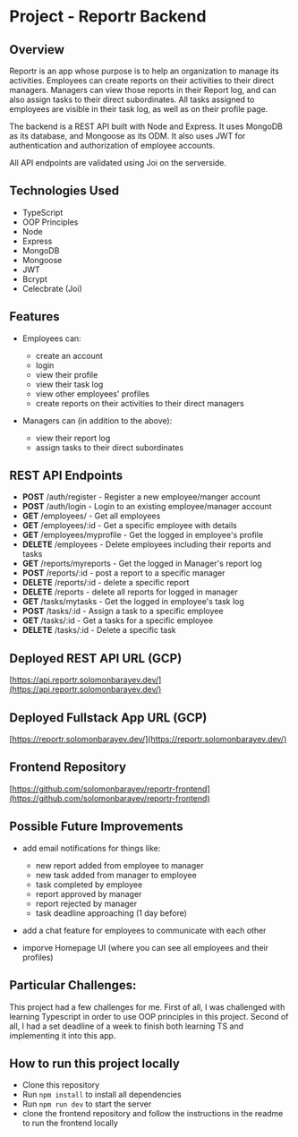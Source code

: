 # Project - Reportr Backend

## Overview

Reportr is an app whose purpose is to help an organization to manage its activities. Employees can create reports on their activities to their direct managers. Managers can view those reports in their
Report log, and can also assign tasks to their direct subordinates. All tasks assigned to employees are visible in their task log, as well as on their profile page.

The backend is a REST API built with Node and Express. It uses MongoDB as its database, and Mongoose as its ODM. It also uses JWT for authentication and authorization of employee accounts.

All API endpoints are validated using Joi on the serverside.

## Technologies Used

-   TypeScript
-   OOP Principles
-   Node
-   Express
-   MongoDB
-   Mongoose
-   JWT
-   Bcrypt
-   Celecbrate (Joi)

## Features

-   Employees can:

    -   create an account
    -   login
    -   view their profile
    -   view their task log
    -   view other employees' profiles
    -   create reports on their activities to their direct managers

-   Managers can (in addition to the above):

    -   view their report log
    -   assign tasks to their direct subordinates

## REST API Endpoints

-   **POST** /auth/register - Register a new employee/manger account
-   **POST** /auth/login - Login to an existing employee/manager account
-   **GET** /employees/ - Get all employees
-   **GET** /employees/:id - Get a specific employee with details
-   **GET** /employees/myprofile - Get the logged in employee's profile
-   **DELETE** /employees - Delete employees including their reports and tasks
-   **GET** /reports/myreports - Get the logged in Manager's report log
-   **POST** /reports/:id - post a report to a specific manager
-   **DELETE** /reports/:id - delete a specific report
-   **DELETE** /reports - delete all reports for logged in manager
-   **GET** /tasks/mytasks - Get the logged in employee's task log
-   **POST** /tasks/:id - Assign a task to a specific employee
-   **GET** /tasks/:id - Get a tasks for a specific employee
-   **DELETE** /tasks/:id - Delete a specific task

## Deployed REST API URL (GCP)

[https://api.reportr.solomonbarayev.dev/](https://api.reportr.solomonbarayev.dev/)

## Deployed Fullstack App URL (GCP)

[https://reportr.solomonbarayev.dev/](https://reportr.solomonbarayev.dev/)

## Frontend Repository

[https://github.com/solomonbarayev/reportr-frontend](https://github.com/solomonbarayev/reportr-frontend)

## Possible Future Improvements

-   add email notifications for things like:

    -   new report added from employee to manager
    -   new task added from manager to employee
    -   task completed by employee
    -   report approved by manager
    -   report rejected by manager
    -   task deadline approaching (1 day before)

-   add a chat feature for employees to communicate with each other
-   imporve Homepage UI (where you can see all employees and their profiles)

## Particular Challenges:

This project had a few challenges for me. First of all, I was challenged with learning Typescript in order to use OOP principles in this project. Second of all, I had a set deadline of a week to
finish both learning TS and implementing it into this app.

## How to run this project locally

-   Clone this repository
-   Run `npm install` to install all dependencies
-   Run `npm run dev` to start the server
-   clone the frontend repository and follow the instructions in the readme to run the frontend locally
